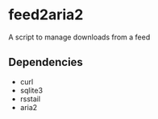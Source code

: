 # feed2aria2
A script to manage downloads from a feed

## Dependencies
- curl
- sqlite3
- rsstail
- aria2
